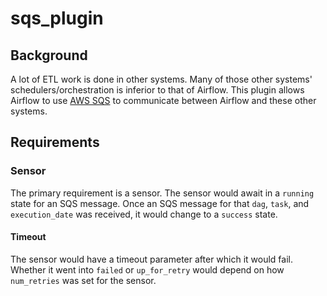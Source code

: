 # sqs_plugin

## Background

A lot of ETL work is done in other systems. Many of those other systems' schedulers/orchestration is inferior to that of Airflow. This plugin allows Airflow to use [AWS SQS](https://aws.amazon.com/sqs/) to communicate between Airflow and these other systems.

## Requirements

### Sensor

The primary requirement is a sensor. The sensor would await in a `running` state for an SQS message. Once an SQS message for that `dag`, `task`, and `execution_date` was received, it would change to a `success` state.

#### Timeout

The sensor would have a timeout parameter after which it would fail. Whether it went into `failed` or `up_for_retry` would depend on how `num_retries` was set for the sensor.

